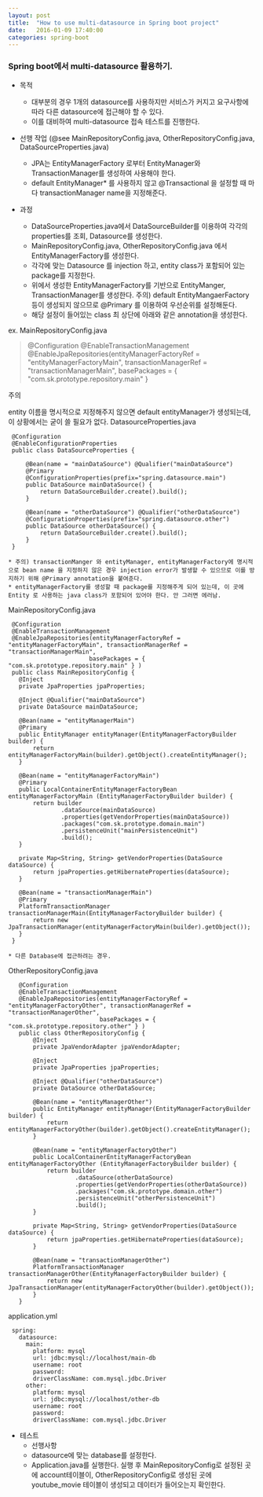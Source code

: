 ```yaml
---
layout: post
title:  "How to use multi-datasource in Spring boot project"
date:   2016-01-09 17:40:00
categories: spring-boot
---
```


### Spring boot에서 multi-datasource 활용하기.
- 목적
	* 대부분의 경우 1개의 datasource를 사용하지만 서비스가 커지고 요구사항에 따라 다른 datasource에 접근해야 할 수 있다.
	* 이를 대비하여 multi-datasource 접속 테스트를 진행한다.
	
- 선행 작업 (@see MainRepositoryConfig.java, OtherRepositoryConfig.java, DataSourceProperties.java)
	* JPA는 EntityManagerFactory 로부터 EntityManager와 TransactionManager를 생성하여 사용해야 한다.
	* default EntityManager* 를 사용하지 않고 @Transactional 을 설정할 때 마다 transactionManager name을 지정해준다.
	
- 과정
	* DataSourceProperties.java에서 DataSourceBuilder를 이용하여 각각의 properties를 조회, Datasource를 생성한다.
	* MainRepositoryConfig.java, OtherRepositoryConfig.java 에서 EntityManagerFactory를 생성한다.
	* 각각에 맞는 Datasource 를 injection 하고, entity class가 포함되어 있는 package를 지정한다.
	* 위에서 생성한 EntityManagerFactory를 기반으로 EntityManger, TransactionManager를 생성한다.
	주의) default EntityMangaerFactory 등이 생성되지 않으므로 @Primary 를 이용하여 우선순위를 설정해둔다.
	* 해당 설정이 들어있는 class 최 상단에 아래와 같은 annotation을 생성한다.
	
ex. MainRepositoryConfig.java
> 
> @Configuration
> @EnableTransactionManagement
> @EnableJpaRepositories(entityManagerFactoryRef = "entityManagerFactoryMain", transactionManagerRef = "transactionManagerMain", basePackages = { "com.sk.prototype.repository.main" }
> 
주의

entity 이름을 명시적으로 지정해주지 않으면 default entityManager가 생성되는데, 이 상황에서는 굳이 쓸 필요가 없다.
DatasourceProperties.java

```
 @Configuration
 @EnableConfigurationProperties
 public class DataSourceProperties {
 
     @Bean(name = "mainDataSource") @Qualifier("mainDataSource")
     @Primary
     @ConfigurationProperties(prefix="spring.datasource.main")
     public DataSource mainDataSource() {
         return DataSourceBuilder.create().build();
     }
 
     @Bean(name = "otherDataSource") @Qualifier("otherDataSource")
     @ConfigurationProperties(prefix="spring.datasource.other")
     public DataSource otherDataSource() {
         return DataSourceBuilder.create().build();
     }
 }
```

	* 주의) transactionManger 와 entityManager, entityManagerFactory에 명시적으로 bean name 을 지정하지 않은 경우 injection error가 발생할 수 있으므로 이를 방지하기 위해 @Primary annotation을 붙여준다.
	* entityManagerFactory를 생성할 때 package를 지정해주게 되어 있는데, 이 곳에 Entity 로 사용하는 java class가 포함되어 있어야 한다. 안 그러면 에러남.

MainRepositoryConfig.java

```
 @Configuration
 @EnableTransactionManagement
 @EnableJpaRepositories(entityManagerFactoryRef = "entityManagerFactoryMain", transactionManagerRef = "transactionManagerMain",
                       basePackages = { "com.sk.prototype.repository.main" } )
 public class MainRepositoryConfig {
   @Inject
   private JpaProperties jpaProperties;
 
   @Inject @Qualifier("mainDataSource")
   private DataSource mainDataSource;
 
   @Bean(name = "entityManagerMain")
   @Primary
   public EntityManager entityManager(EntityManagerFactoryBuilder builder) {
       return entityManagerFactoryMain(builder).getObject().createEntityManager();
   }
 
   @Bean(name = "entityManagerFactoryMain")
   @Primary
   public LocalContainerEntityManagerFactoryBean entityManagerFactoryMain (EntityManagerFactoryBuilder builder) {
       return builder
               .dataSource(mainDataSource)
               .properties(getVendorProperties(mainDataSource))
               .packages("com.sk.prototype.domain.main")
               .persistenceUnit("mainPersistenceUnit")
               .build();
   }
 
   private Map<String, String> getVendorProperties(DataSource dataSource) {
       return jpaProperties.getHibernateProperties(dataSource);
   }
 
   @Bean(name = "transactionManagerMain")
   @Primary
   PlatformTransactionManager transactionManagerMain(EntityManagerFactoryBuilder builder) {
       return new JpaTransactionManager(entityManagerFactoryMain(builder).getObject());
   }
 }
```


	* 다른 Database에 접근하려는 경우.
OtherRepositoryConfig.java
```
   @Configuration
   @EnableTransactionManagement
   @EnableJpaRepositories(entityManagerFactoryRef = "entityManagerFactoryOther", transactionManagerRef = "transactionManagerOther",
                          basePackages = { "com.sk.prototype.repository.other" } )
   public class OtherRepositoryConfig {
       @Inject
       private JpaVendorAdapter jpaVendorAdapter;
 
       @Inject
       private JpaProperties jpaProperties;
 
       @Inject @Qualifier("otherDataSource")
       private DataSource otherDataSource;
 
       @Bean(name = "entityManagerOther")
       public EntityManager entityManager(EntityManagerFactoryBuilder builder) {
           return entityManagerFactoryOther(builder).getObject().createEntityManager();
       }
 
       @Bean(name = "entityManagerFactoryOther")
       public LocalContainerEntityManagerFactoryBean entityManagerFactoryOther (EntityManagerFactoryBuilder builder) {
           return builder
                   .dataSource(otherDataSource)
                   .properties(getVendorProperties(otherDataSource))
                   .packages("com.sk.prototype.domain.other")
                   .persistenceUnit("otherPersistenceUnit")
                   .build();
       }
 
       private Map<String, String> getVendorProperties(DataSource dataSource) {
           return jpaProperties.getHibernateProperties(dataSource);
       }
 
       @Bean(name = "transactionManagerOther")
       PlatformTransactionManager transactionManagerOther(EntityManagerFactoryBuilder builder) {
           return new JpaTransactionManager(entityManagerFactoryOther(builder).getObject());
       }
   }
```

application.yml
```
 spring:
   datasource:
     main:
       platform: mysql
       url: jdbc:mysql://localhost/main-db
       username: root
       password:
       driverClassName: com.mysql.jdbc.Driver
     other:
       platform: mysql
       url: jdbc:mysql://localhost/other-db
       username: root
       password:
       driverClassName: com.mysql.jdbc.Driver
```

- 테스트
	* 선행사항
	- datasource에 맞는 database를 설정한다.
	- Application.java를 실행한다.
	 실행 후 MainRepositoryConfig로 설정된 곳에 account테이블이, OtherRepositoryConfig로 생성된 곳에 youtube_movie 테이블이 생성되고 데이터가 들어오는지 확인한다.
